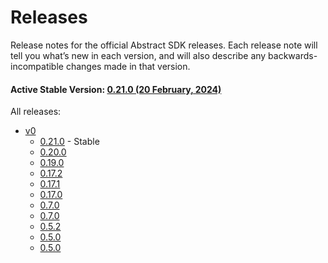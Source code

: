 # Releases

Release notes for the official Abstract SDK releases. Each release note will tell you what’s new in each version, and will also describe any backwards-incompatible changes made in that version.

#### Active Stable Version: [0.21.0 (20 February, 2024)](./v0.md#0210---2024-02-20)

All releases:

- [v0](./v0.md)
    - [0.21.0](./v0.md#0210---2024-02-20) - Stable
    - [0.20.0](./v0.md#0200---2024-01-24)
    - [0.19.0](./v0.md#0190---2023-09-26)
    - [0.17.2](./v0.md#0172---2023-07-27)
    - [0.17.1](./v0.md#0171---2023-07-26)
    - [0.17.0](./v0.md#0170---2023-07-05)
    - [0.7.0](./v0.md#070---2023-02-15)
    - [0.7.0](./v0.md#070---2023-02-01)
    - [0.5.2](./v0.md#052---2023-01-10)
    - [0.5.0](./v0.md#050---2022-01-08)
    - [0.5.0](./v0.md#050---2022-01-08-1)